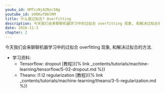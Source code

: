 ```yaml
---
youku_id: XMTczNjA2Nzc5Ng
youtube_id: e9OKufD6lRM
title: 什么是过拟合? Overfitting
description: 今天我们会来聊聊机器学习中的过拟合 overfitting 现象, 和解决过拟合的方法.
date: 2016-11-3
chapter: 2
---
```


今天我们会来聊聊机器学习中的过拟合 overfitting 现象, 和解决过拟合的方法.

* 学习资料: 
  * Tensorflow: dropout [教程]({% link _contents/tutorials/machine-learning/tensorflow/5-02-dropout.md %})
  * Theano: l1 l2 regularization [教程]({% link _contents/tutorials/machine-learning/theano/3-5-regularization.md %})
